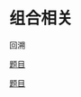 # 组合相关

回溯

[题目](https://leetcode.com/problems/permutations/)

[题目](https://leetcode.com/problems/permutations-ii/)
